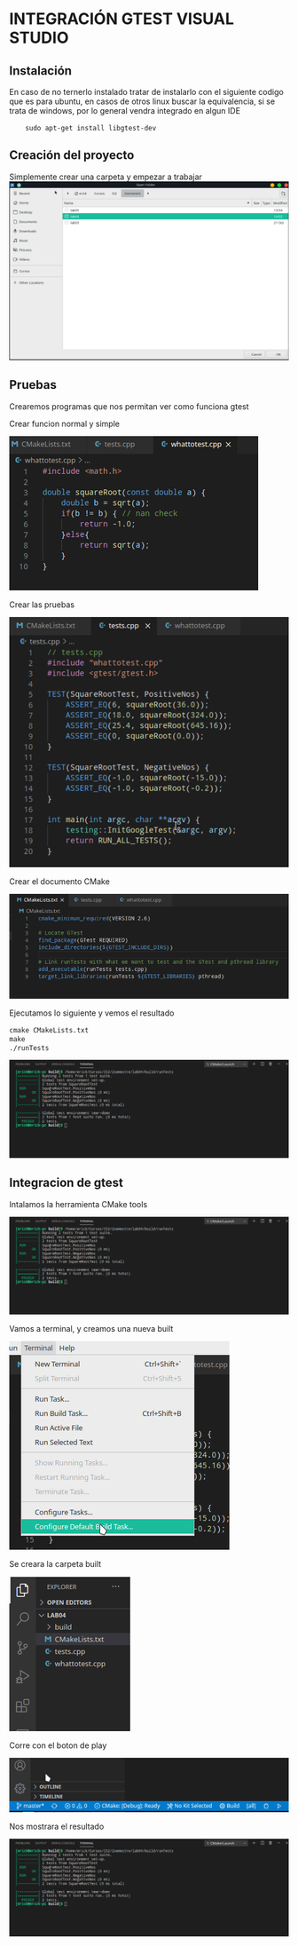 # INTEGRACIÓN GTEST VISUAL STUDIO

## Instalación
En caso de no ternerlo instalado tratar de instalarlo con el siguiente codigo que es para ubuntu, en casos de otros linux buscar la equivalencia, si se trata de windows, por lo general vendra integrado en algun IDE
```
    sudo apt-get install libgtest-dev
```

## Creación del proyecto
Simplemente crear una carpeta y empezar a trabajar
![Creación](img/img_2_a.png)

## Pruebas 
Crearemos programas que nos permitan ver como funciona gtest

Crear funcion normal y simple

![funcion normal](img/img_1_b.png)

Crear las pruebas

![funciones pruebas](img/img_1_a.png)

Crear el documento CMake

![cmake file](img/img_1_c.png)

Ejecutamos lo siguiente y vemos el resultado
```
cmake CMakeLists.txt
make
./runTests
```
![resultados](img/img_2_g.png)


## Integracion de gtest
Intalamos la herramienta CMake tools

![cmake tools](img/img_2_g.png)

Vamos a terminal, y creamos una nueva built 

![crear built](img/img_2_d.png)

Se creara la carpeta built

![built](img/img_2_e.png)

Corre con el boton de play 

![built](img/img_2_h.png)

Nos mostrara el resultado

![resultados 2](img/img_2_g.png)